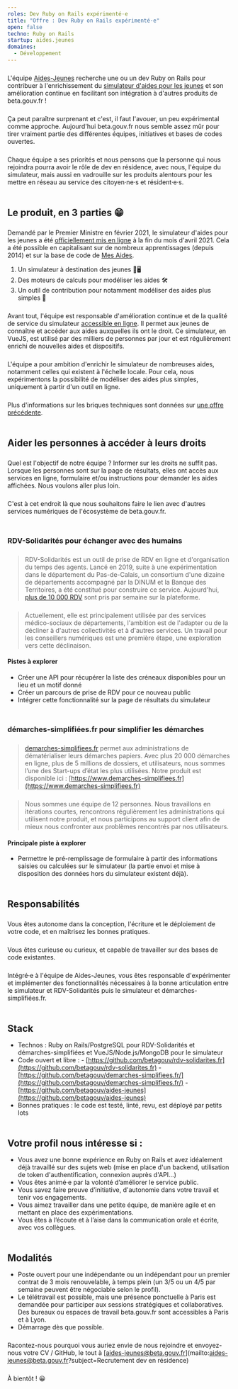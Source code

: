 ```yaml
---
roles: Dev Ruby on Rails expérimenté·e
title: "Offre : Dev Ruby on Rails expérimenté·e"
open: false
techno: Ruby on Rails
startup: aides.jeunes
domaines:
  - Développement
---
```


L'équipe [Aides-Jeunes](https://beta.gouv.fr/startups/aides.jeunes.html) recherche une ou un dev Ruby on Rails pour contribuer à l'enrichissement du [simulateur d'aides pour les jeunes](https://mes-aides.1jeune1solution.beta.gouv.fr/) et son amélioration continue en facilitant son intégration à d'autres produits de beta.gouv.fr !

<!--more-->

<style type="text/css">
p {
      margin: 1.5rem 0 0 0;
}

h2, h3 {
      margin: 3rem 0 1rem 0;
}
</style>

Ça peut paraître surprenant et c'est, il faut l'avouer, un peu expérimental comme approche. Aujourd'hui beta.gouv.fr nous semble assez mûr pour tirer vraiment partie des différentes équipes, initiatives et bases de codes ouvertes.

Chaque équipe a ses priorités et nous pensons que la personne qui nous rejoindra pourra avoir le rôle de dev en résidence, avec nous, l'équipe du simulateur, mais aussi en vadrouille sur les produits alentours pour les mettre en réseau au service des citoyen·ne·s et résident·e·s.

## Le produit, en 3 parties 😁

Demandé par le Premier Ministre en février 2021, le simulateur d'aides pour les jeunes a été [officiellement mis en ligne](https://twitter.com/JeanCASTEX/status/1387065585859715074) à la fin du mois d'avril 2021. Cela a été possible en capitalisant sur de nombreux apprentissages (depuis 2014) et sur la base de code de [Mes Aides](https://beta.gouv.fr/startups/mes-aides.html).

1. Un simulateur à destination des jeunes 📱🖥
2. Des moteurs de calculs pour modéliser les aides 🛠
3. Un outil de contribution pour notamment modéliser des aides plus simples 📝

Avant tout, l'équipe est responsable d'amélioration continue et de la qualité de service du simulateur [accessible en ligne](https://mes-aides.1jeune1solution.beta.gouv.fr/). Il permet aux jeunes de connaître et accéder aux aides auxquelles ils ont le droit. Ce simulateur, en VueJS, est utilisé par des milliers de personnes par jour et est régulièrement enrichi de nouvelles aides et dispositifs.

L'équipe a pour ambition d'enrichir le simulateur de nombreuses aides, notamment celles qui existent à l'échelle locale. Pour cela, nous expérimentons la possibilité de modéliser des aides plus simples, uniquement à partir d'un outil en ligne.

Plus d'informations sur les briques techniques sont données sur [une offre précédente](https://beta.gouv.fr/recrutement/2021/10/28/aides-jeunes-lead-dev.html).


## Aider les personnes à accéder à leurs droits

Quel est l'objectif de notre équipe ? Informer sur les droits ne suffit pas. Lorsque les personnes sont sur la page de résultats, elles ont accès aux services en ligne, formulaire et/ou instructions pour demander les aides affichées. Nous voulons aller plus loin.

C'est à cet endroit là que nous souhaitons faire le lien avec d'autres services numériques de l'écosystème de beta.gouv.fr.

### RDV-Solidarités pour échanger avec des humains

> RDV-Solidarités est un outil de prise de RDV en ligne et d'organisation du temps des agents. Lancé en 2019, suite à une expérimentation dans le département du Pas-de-Calais, un consortium d'une dizaine de départements accompagné par la DINUM et la Banque des Territoires, a été constitué pour construire ce service. Aujourd'hui, [plus de 10 000 RDV](https://www.rdv-solidarites.fr/stats) sont pris par semaine sur la plateforme.

> Actuellement, elle est principalement utilisée par des services médico-sociaux de départements, l'ambition est de l'adapter ou de la décliner à d'autres collectivités et à d'autres services. Un travail pour les conseillers numériques est une première étape, une exploration vers cette déclinaison.

#### Pistes à explorer

- Créer une API pour récupérer la liste des créneaux disponibles pour un lieu et un motif donné
- Créer un parcours de prise de RDV pour ce nouveau public
- Intégrer cette fonctionnalité sur la page de résultats du simulateur


### démarches-simplifiées.fr pour simplifier les démarches

> [demarches-simplifiees.fr](https://www.demarches-simplifiees.fr) permet aux administrations de dématérialiser leurs démarches papiers. Avec plus 20 000 démarches en ligne, plus de 5 millions de dossiers, et utilisateurs, nous sommes l’une des Start-ups d’état les plus utilisées. Notre produit est disponible ici : [https://www.demarches-simplifiees.fr](https://www.demarches-simplifiees.fr)

> Nous sommes une équipe de 12 personnes. Nous travaillons en itérations courtes, rencontrons régulièrement les administrations qui utilisent notre produit, et nous participons au support client afin de mieux nous confronter aux problèmes rencontrés par nos utilisateurs.

#### Principale piste à explorer

- Permettre le pré-remplissage de formulaire à partir des informations saisies ou calculées sur le simulateur (la partie envoi et mise à disposition des données hors du simulateur existent déjà).


## Responsabilités

Vous êtes autonome dans la conception, l'écriture et le déploiement de votre code, et en maîtrisez les bonnes pratiques.

Vous êtes curieuse ou curieux, et capable de travailler sur des bases de code existantes. 

Intégré·e à l'équipe de Aides-Jeunes, vous êtes responsable d'expérimenter et implémenter des fonctionnalités nécessaires à la bonne articulation entre le simulateur et RDV-Solidarités puis le simulateur et démarches-simplifiées.fr.


## Stack

- Technos : Ruby on Rails/PostgreSQL pour RDV-Solidarités et démarches-simplifiées et VueJS/Node.js/MongoDB pour le simulateur
- Code ouvert et libre :
      - [https://github.com/betagouv/rdv-solidarites.fr](https://github.com/betagouv/rdv-solidarites.fr)
      - [https://github.com/betagouv/demarches-simplifiees.fr/](https://github.com/betagouv/demarches-simplifiees.fr/)
      - [https://github.com/betagouv/aides-jeunes](https://github.com/betagouv/aides-jeunes)
- Bonnes pratiques : le code est testé, linté, revu, est déployé par petits lots


## Votre profil nous intéresse si :

- Vous avez une bonne expérience en Ruby on Rails et avez idéalement déjà travaillé sur des sujets web (mise en place d'un backend, utilisation de token d'authentification, connexion auprès d'API…)
- Vous êtes animé·e par la volonté d’améliorer le service public.
- Vous savez faire preuve d’initiative, d'autonomie dans votre travail et tenir vos engagements.
- Vous aimez travailler dans une petite équipe, de manière agile et en mettant en place des expérimentations.
- Vous êtes à l’écoute et à l’aise dans la communication orale et écrite, avec vos collègues.


## Modalités

- Poste ouvert pour une indépendante ou un indépendant pour un premier contrat de 3 mois renouvelable, à temps plein (un 3/5 ou un 4/5 par semaine peuvent être négociable selon le profil).
- Le télétravail est possible, mais une présence ponctuelle à Paris est demandée pour participer aux sessions stratégiques et collaboratives. Des bureaux ou espaces de travail beta.gouv.fr sont accessibles à Paris et à Lyon.
- Démarrage dès que possible.

Racontez-nous pourquoi vous auriez envie de nous rejoindre et envoyez-nous votre CV / GitHub, le tout à [aides-jeunes@beta.gouv.fr](mailto:aides-jeunes@beta.gouv.fr?subject=Recrutement dev en résidence)

À bientôt ! 😀
